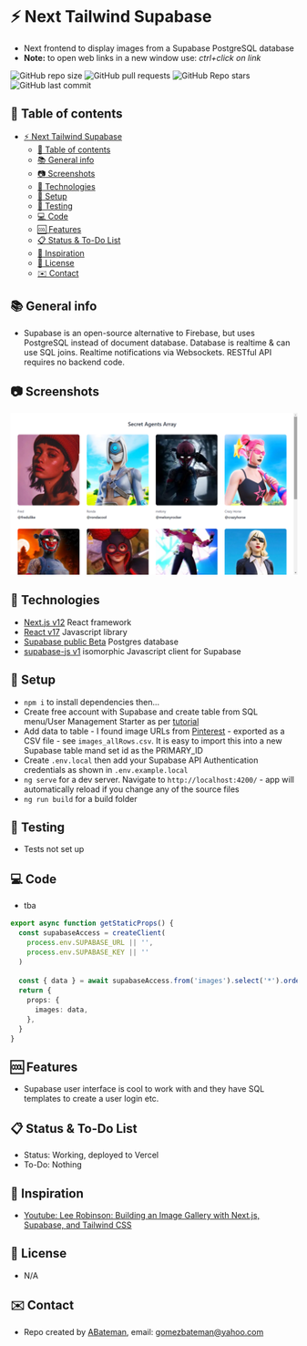 # :zap: Next Tailwind Supabase

* Next frontend to display images from a Supabase PostgreSQL database
* **Note:** to open web links in a new window use: _ctrl+click on link_

![GitHub repo size](https://img.shields.io/github/repo-size/AndrewJBateman/next-tailwind-supabase?style=plastic)
![GitHub pull requests](https://img.shields.io/github/issues-pr/AndrewJBateman/next-tailwind-supabase?style=plastic)
![GitHub Repo stars](https://img.shields.io/github/stars/AndrewJBateman/next-tailwind-supabase?style=plastic)
![GitHub last commit](https://img.shields.io/github/last-commit/AndrewJBateman/next-tailwind-supabase?style=plastic)

## :page_facing_up: Table of contents

* [:zap: Next Tailwind Supabase](#zap-next-tailwind-supabase)
  * [:page_facing_up: Table of contents](#page_facing_up-table-of-contents)
  * [:books: General info](#books-general-info)
  * [:camera: Screenshots](#camera-screenshots)
  * [:signal_strength: Technologies](#signal_strength-technologies)
  * [:floppy_disk: Setup](#floppy_disk-setup)
  * [:flashlight: Testing](#flashlight-testing)
  * [:computer: Code](#computer-code)
  * [:cool: Features](#cool-features)
  * [:clipboard: Status & To-Do List](#clipboard-status--to-do-list)
  * [:clap: Inspiration](#clap-inspiration)
  * [:file_folder: License](#file_folder-license)
  * [:envelope: Contact](#envelope-contact)

## :books: General info

* Supabase is an open-source alternative to Firebase, but uses PostgreSQL instead of document database. Database is realtime & can use SQL joins. Realtime notifications via Websockets. RESTful API requires no backend code.

## :camera: Screenshots

![Example screenshot](./img/array.png)

## :signal_strength: Technologies

* [Next.js v12](https://nextjs.org/) React framework
* [React v17](https://reactjs.org/) Javascript library
* [Supabase public Beta](https://supabase.io/) Postgres database
* [supabase-js v1](https://www.npmjs.com/package/@supabase/supabase-js) isomorphic Javascript client for Supabase

## :floppy_disk: Setup

* `npm i` to install dependencies then...
* Create free account with Supabase and create table from SQL menu/User Management Starter as per [tutorial](https://www.youtube.com/watch?v=x38PWNZhSEM)
* Add data to table - I found image URLs from [Pinterest](https://www.pinterest.com.mx/) - exported as a CSV file - see `images_allRows.csv`. It is easy to import this into a new Supabase table mand set id as the PRIMARY_ID
* Create `.env.local` then add your Supabase API Authentication credentials as shown in `.env.example.local`
* `ng serve` for a dev server. Navigate to `http://localhost:4200/` - app will automatically reload if you change any of the source files
* `ng run build` for a build folder

## :flashlight: Testing

* Tests not set up

## :computer: Code

* tba

```typescript
export async function getStaticProps() {
  const supabaseAccess = createClient(
    process.env.SUPABASE_URL || '',
    process.env.SUPABASE_KEY || ''
  )

  const { data } = await supabaseAccess.from('images').select('*').order('id')
  return {
    props: {
      images: data,
    },
  }
}
```

## :cool: Features

* Supabase user interface is cool to work with and they have SQL templates to create a user login etc.

## :clipboard: Status & To-Do List

* Status: Working, deployed to Vercel
* To-Do: Nothing

## :clap: Inspiration

* [Youtube: Lee Robinson: Building an Image Gallery with Next.js, Supabase, and Tailwind CSS](https://www.youtube.com/watch?v=BSoRXk1FIw8)

## :file_folder: License

* N/A

## :envelope: Contact

* Repo created by [ABateman](https://github.com/AndrewJBateman), email: gomezbateman@yahoo.com
